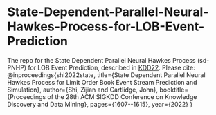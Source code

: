 # State-Dependent-Parallel-Neural-Hawkes-Process-for-LOB-Event-Prediction
The repo for the State Dependent Parallel Neural Hawkes Process (sd-PNHP) for LOB Event Prediction, described in [KDD22](https://research-information.bris.ac.uk/ws/portalfiles/portal/332120717/kdd2022.aam.pdf). 
Please cite: 
@inproceedings{shi2022state,
  title={State Dependent Parallel Neural Hawkes Process for Limit Order Book Event Stream Prediction and Simulation},
  author={Shi, Zijian and Cartlidge, John},
  booktitle={Proceedings of the 28th ACM SIGKDD Conference on Knowledge Discovery and Data Mining},
  pages={1607--1615},
  year={2022}
}
